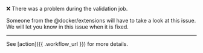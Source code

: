 :x: There was a problem during the validation job.

Someone from the @docker/extensions will have to take a look at this issue.
We will let you know in this issue when it is fixed.

---
See [action]({{ .workflow_url }}) for more details.
